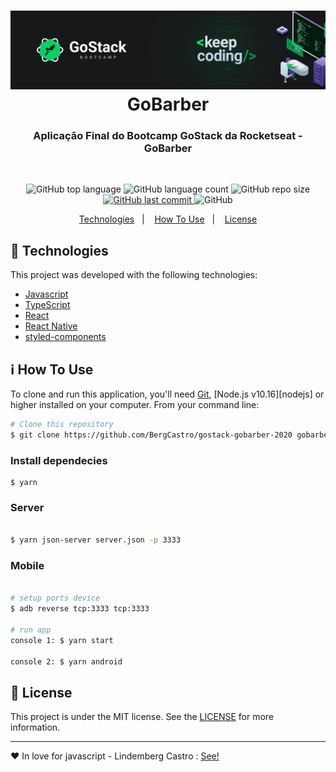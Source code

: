 <h1 align="center">
    <img alt="GoBarber" src="./.github/logo-gostack.png" />
    <br>
    GoBarber
</h1>

<h3 align="center">
  Aplicação Final do Bootcamp GoStack da Rocketseat - GoBarber
</h3>

<!-- <div align="center">
  <img alt="GoBarber" src="./.github/layout.png" />

</div> -->
<br>
<p align="center">
  <img alt="GitHub top language" src="https://img.shields.io/github/languages/top/BergCastro/gostack-gobarber-2020">

  <img alt="GitHub language count" src="https://img.shields.io/github/languages/count/BergCastro/gostack-gobarber-2020">


 <img alt="GitHub repo size" src="https://img.shields.io/github/repo-size/BergCastro/gostack-gobarber-2020">

  <a href="https://github.com/BergCastro/ecoleta-rocketseat-nwl1/commits/master">
    <img alt="GitHub last commit" src="https://img.shields.io/github/last-commit/BergCastro/gostack-gobarber-2020">
  </a>

  <img alt="GitHub" src="https://img.shields.io/github/license/BergCastro/gostack-gobarber-2020">
</p>

<p align="center">
  <a href="#rocket-technologies">Technologies</a>&nbsp;&nbsp;&nbsp;|&nbsp;&nbsp;&nbsp;
  <a href="#information_source-how-to-use">How To Use</a>&nbsp;&nbsp;&nbsp;|&nbsp;&nbsp;&nbsp;
  <a href="#memo-license">License</a>
</p>



## :rocket: Technologies

This project was developed with the following technologies:

-  [Javascript](https://developer.mozilla.org/pt-BR/docs/Aprender/JavaScript)
-  [TypeScript](https://www.typescriptlang.org/)
-  [React](https://pt-br.reactjs.org/)
-  [React Native](https://reactnative.dev/)
-  [styled-components](https://www.styled-components.com/)


## :information_source: How To Use

To clone and run this application, you'll need [Git](https://git-scm.com), [Node.js v10.16][nodejs] or higher installed on your computer. From your command line:


```bash
# Clone this repository
$ git clone https://github.com/BergCastro/gostack-gobarber-2020 gobarber


```

### Install dependecies

```
$ yarn

```

### Server

```bash

$ yarn json-server server.json -p 3333

```

### Mobile

```bash

# setup ports device
$ adb reverse tcp:3333 tcp:3333

# run app
console 1: $ yarn start

console 2: $ yarn android

```

## :memo: License
This project is under the MIT license. See the [LICENSE](https://github.com/BergCastro/gostack-gobarber-2020/blob/master/LICENSE) for more information.

---

♥ In love for javascript - Lindemberg Castro : [See!](https://www.linkedin.com/in/lindemberg-castro/)
